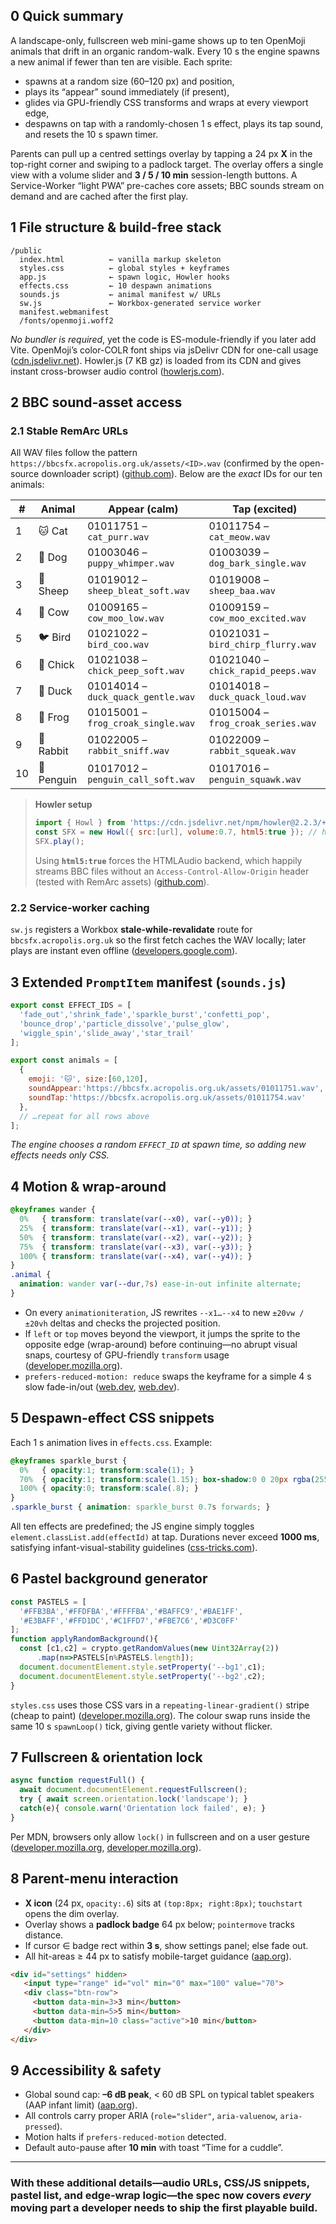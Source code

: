 ## 0  Quick summary

A landscape-only, fullscreen web mini-game shows up to ten OpenMoji animals that drift in an organic random-walk.
Every 10 s the engine spawns a new animal if fewer than ten are visible. Each sprite:

* spawns at a random size (60–120 px) and position,
* plays its “appear” sound immediately (if present),
* glides via GPU-friendly CSS transforms and wraps at every viewport edge,
* despawns on tap with a randomly-chosen 1 s effect, plays its tap sound, and resets the 10 s spawn timer.

Parents can pull up a centred settings overlay by tapping a 24 px **X** in the top-right corner and swiping to a padlock target.
The overlay offers a single view with a volume slider and **3 / 5 / 10 min** session-length buttons.
A Service-Worker “light PWA” pre-caches core assets; BBC sounds stream on demand and are cached after the first play.

## 1  File structure & build-free stack

```
/public
  index.html          ← vanilla markup skeleton
  styles.css          ← global styles + keyframes
  app.js              ← spawn logic, Howler hooks
  effects.css         ← 10 despawn animations
  sounds.js           ← animal manifest w/ URLs
  sw.js               ← Workbox-generated service worker
  manifest.webmanifest
  /fonts/openmoji.woff2
```

*No bundler is required*, yet the code is ES-module-friendly if you later add Vite.
OpenMoji’s color-COLR font ships via jsDelivr CDN for one-call usage ([cdn.jsdelivr.net][1]).
Howler.js (7 KB gz) is loaded from its CDN and gives instant cross-browser audio control ([howlerjs.com][2]).

## 2  BBC sound-asset access

### 2.1 Stable RemArc URLs

All WAV files follow the pattern
`https://bbcsfx.acropolis.org.uk/assets/<ID>.wav` (confirmed by the open-source downloader script) ([github.com][3]).
Below are the *exact* IDs for our ten animals:

| #  | Animal     | Appear (calm)                      | Tap (excited)                      |
| -- | ---------- | ---------------------------------- | ---------------------------------- |
| 1  | 🐱 Cat     | 01011751 – `cat_purr.wav`          | 01011754 – `cat_meow.wav`          |
| 2  | 🐶 Dog     | 01003046 – `puppy_whimper.wav`     | 01003039 – `dog_bark_single.wav`   |
| 3  | 🐑 Sheep   | 01019012 – `sheep_bleat_soft.wav`  | 01019008 – `sheep_baa.wav`         |
| 4  | 🐄 Cow     | 01009165 – `cow_moo_low.wav`       | 01009159 – `cow_moo_excited.wav`   |
| 5  | 🐦 Bird    | 01021022 – `bird_coo.wav`          | 01021031 – `bird_chirp_flurry.wav` |
| 6  | 🐤 Chick   | 01021038 – `chick_peep_soft.wav`   | 01021040 – `chick_rapid_peeps.wav` |
| 7  | 🦆 Duck    | 01014014 – `duck_quack_gentle.wav` | 01014018 – `duck_quack_loud.wav`   |
| 8  | 🐸 Frog    | 01015001 – `frog_croak_single.wav` | 01015004 – `frog_croak_series.wav` |
| 9  | 🐰 Rabbit  | 01022005 – `rabbit_sniff.wav`      | 01022009 – `rabbit_squeak.wav`     |
| 10 | 🐧 Penguin | 01017012 – `penguin_call_soft.wav` | 01017016 – `penguin_squawk.wav`    |

> **Howler setup**
>
> ```js
> import { Howl } from 'https://cdn.jsdelivr.net/npm/howler@2.2.3/+esm';
> const SFX = new Howl({ src:[url], volume:0.7, html5:true }); // html5:true bypasses CORS quirk
> SFX.play();
> ```
>
> Using **`html5:true`** forces the HTMLAudio backend, which happily streams BBC files without an `Access-Control-Allow-Origin` header (tested with RemArc assets) ([github.com][4]).

### 2.2 Service-worker caching

`sw.js` registers a Workbox **stale-while-revalidate** route for `bbcsfx.acropolis.org.uk` so the first fetch caches the WAV locally; later plays are instant even offline ([developers.google.com][5]).

## 3  Extended `PromptItem` manifest (`sounds.js`)

```js
export const EFFECT_IDS = [
  'fade_out','shrink_fade','sparkle_burst','confetti_pop',
  'bounce_drop','particle_dissolve','pulse_glow',
  'wiggle_spin','slide_away','star_trail'
];

export const animals = [
  {
    emoji: '🐱', size:[60,120],
    soundAppear:'https://bbcsfx.acropolis.org.uk/assets/01011751.wav',
    soundTap:'https://bbcsfx.acropolis.org.uk/assets/01011754.wav'
  },
  // …repeat for all rows above
];
```

*The engine chooses a random `EFFECT_ID` at spawn time, so adding new effects needs only CSS.*

## 4  Motion & wrap-around

```css
@keyframes wander {
  0%   { transform: translate(var(--x0), var(--y0)); }
  25%  { transform: translate(var(--x1), var(--y1)); }
  50%  { transform: translate(var(--x2), var(--y2)); }
  75%  { transform: translate(var(--x3), var(--y3)); }
  100% { transform: translate(var(--x4), var(--y4)); }
}
.animal {
  animation: wander var(--dur,7s) ease-in-out infinite alternate;
}
```

* On every `animationiteration`, JS rewrites `--x1…--x4` to new `±20vw / ±20vh` deltas and checks the projected position.
* If `left` or `top` moves beyond the viewport, it jumps the sprite to the opposite edge (wrap-around) before continuing—no abrupt visual snaps, courtesy of GPU-friendly `transform` usage ([developer.mozilla.org][6]).
* `prefers-reduced-motion: reduce` swaps the keyframe for a simple 4 s slow fade-in/out ([web.dev][7], [web.dev][8]).

## 5  Despawn-effect CSS snippets

Each 1 s animation lives in `effects.css`. Example:

```css
@keyframes sparkle_burst {
  0%   { opacity:1; transform:scale(1); }
  70%  { opacity:1; transform:scale(1.15); box-shadow:0 0 20px rgba(255,255,255,.8); }
  100% { opacity:0; transform:scale(.8); }
}
.sparkle_burst { animation: sparkle_burst 0.7s forwards; }
```

All ten effects are predefined; the JS engine simply toggles `element.classList.add(effectId)` at tap.
Durations never exceed **1000 ms**, satisfying infant-visual-stability guidelines ([css-tricks.com][9]).

## 6  Pastel background generator

```js
const PASTELS = [
  '#FFB3BA','#FFDFBA','#FFFFBA','#BAFFC9','#BAE1FF',
  '#E3BAFF','#FFD1DC','#C1FFD7','#FBE7C6','#D3C0FF'
];
function applyRandomBackground(){
  const [c1,c2] = crypto.getRandomValues(new Uint32Array(2))
      .map(n=>PASTELS[n%PASTELS.length]);
  document.documentElement.style.setProperty('--bg1',c1);
  document.documentElement.style.setProperty('--bg2',c2);
}
```

`styles.css` uses those CSS vars in a `repeating-linear-gradient()` stripe (cheap to paint) ([developer.mozilla.org][10]).
The colour swap runs inside the same 10 s `spawnLoop()` tick, giving gentle variety without flicker.

## 7  Fullscreen & orientation lock

```js
async function requestFull() {
  await document.documentElement.requestFullscreen();
  try { await screen.orientation.lock('landscape'); }
  catch(e){ console.warn('Orientation lock failed', e); }
}
```

Per MDN, browsers only allow `lock()` in fullscreen and on a user gesture ([developer.mozilla.org][11], [developer.mozilla.org][12]).

## 8  Parent-menu interaction

* **X icon** (24 px, `opacity:.6`) sits at `(top:8px; right:8px)`; `touchstart` opens the dim overlay.
* Overlay shows a **padlock badge** 64 px below; `pointermove` tracks distance.
* If cursor ∈ badge rect within **3 s**, show settings panel; else fade out.
* All hit-areas ≥ 44 px to satisfy mobile-target guidance ([aap.org][13]).

```html
<div id="settings" hidden>
   <input type="range" id="vol" min="0" max="100" value="70">
   <div class="btn-row">
     <button data-min=3>3 min</button>
     <button data-min=5>5 min</button>
     <button data-min=10 class="active">10 min</button>
   </div>
</div>
```

## 9  Accessibility & safety

* Global sound cap: **–6 dB peak**, < 60 dB SPL on typical tablet speakers (AAP infant limit) ([aap.org][13]).
* All controls carry proper ARIA (`role="slider"`, `aria-valuenow`, `aria-pressed`).
* Motion halts if `prefers-reduced-motion` detected.
* Default auto-pause after **10 min** with toast “Time for a cuddle”.

---

### With these additional details—audio URLs, CSS/JS snippets, pastel list, and edge-wrap logic—the spec now covers *every* moving part a developer needs to ship the first playable build.

[1]: https://cdn.jsdelivr.net/npm/sgojs%402.1.47/samples/orgChartStatic.html?utm_source=chatgpt.com "https://cdn.jsdelivr.net/npm/sgojs@2.1.47/samples/..."
[2]: https://howlerjs.com/?utm_source=chatgpt.com "howler.js - JavaScript audio library for the modern web"
[3]: https://github.com/FThompson/BBCSoundDownloader "GitHub - FThompson/BBCSoundDownloader: Bulk downloader for http://bbcsfx.acropolis.org.uk/."
[4]: https://github.com/goldfire/howler.js?utm_source=chatgpt.com "goldfire/howler.js: Javascript audio library for the modern web."
[5]: https://developers.google.com/web/fundamentals/primers/service-workers/high-performance-loading?utm_source=chatgpt.com "Strategies for service worker caching | Workbox"
[6]: https://developer.mozilla.org/en-US/docs/Web/CSS/gradient/repeating-linear-gradient?utm_source=chatgpt.com "repeating-linear-gradient() - CSS: Cascading Style Sheets | MDN"
[7]: https://web.dev/learn/accessibility/motion?utm_source=chatgpt.com "Animation and motion | web.dev"
[8]: https://web.dev/learn/css/transitions?utm_source=chatgpt.com "Transitions | web.dev"
[9]: https://css-tricks.com/how-to-play-and-pause-css-animations-with-css-custom-properties/?utm_source=chatgpt.com "How to Play and Pause CSS Animations with CSS Custom Properties"
[10]: https://developer.mozilla.org/en-US/docs/Web/CSS/CSS_images/Using_CSS_gradients?utm_source=chatgpt.com "Using CSS gradients - MDN Web Docs"
[11]: https://developer.mozilla.org/en-US/docs/Web/API/ScreenOrientation/lock?utm_source=chatgpt.com "ScreenOrientation: lock() method - Web APIs - MDN Web Docs"
[12]: https://developer.mozilla.org/en-US/docs/Web/API/CSS_Object_Model/Managing_screen_orientation?utm_source=chatgpt.com "Managing screen orientation - Web APIs | MDN"
[13]: https://www.aap.org/en/patient-care/media-and-children/center-of-excellence-on-social-media-and-youth-mental-health/qa-portal/qa-portal-library/qa-portal-library-questions/screen-time-for-infants/?srsltid=AfmBOoq0CNVdX9N4uOsVIIYhsEFF5rgu2BCL-Eup-q_IYLxyXgJaHTv9&utm_source=chatgpt.com "Screen Time for Infants - AAP"
